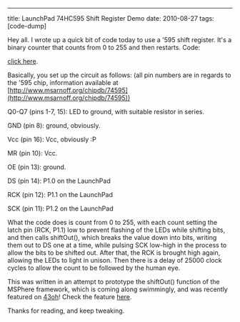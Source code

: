 ---
title: LaunchPad 74HC595 Shift Register Demo
date: 2010-08-27
tags: [code-dump]

Hey all. I wrote up a quick bit of code today to use a '595 shift register. It's a binary counter that counts from 0 to 255 and then restarts.
Code:

[click here](https://github.com/gatesphere/blog-resources/raw/master/downloads/source/launchpad595.c).

Basically, you set up the circuit as follows: (all pin numbers are in regards to the '595 chip, information available at [http://www.msarnoff.org/chipdb/74595](http://www.msarnoff.org/chipdb/74595))

Q0-Q7 (pins 1-7, 15): LED to ground, with suitable resistor in series.

GND (pin 8): ground, obviously.

Vcc (pin 16): Vcc, obviously :P

MR (pin 10): Vcc.

OE (pin 13): ground.

DS (pin 14): P1.0 on the LaunchPad

RCK (pin 12): P1.1 on the LaunchPad

SCK (pin 11): P1.2 on the LaunchPad

What the code does is count from 0 to 255, with each count setting the latch pin (RCK, P1.1) low to prevent flashing of the LEDs while shifting bits, and then calls shiftOut(), which breaks the value down into bits, writing them out to DS one at a time, while pulsing SCK low-high in the process to allow the bits to be shifted out. After that, the RCK is brought high again, allowing the LEDs to light in unison. Then there is a delay of 25000 clock cycles to allow the count to be followed by the human eye.

This was written in an attempt to prototype the shiftOut() function of the MSPhere framework, which is coming along swimmingly, and was recently featured on [43oh](http://43oh.com/)! Check the feature [here](http://www.43oh.com/2010/08/msp430-msphere-framework/trackback/).

Thanks for reading, and keep tweaking. 
